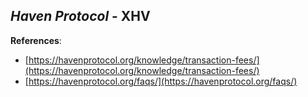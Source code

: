 
## *Haven Protocol* - XHV

**References**:
- [https://havenprotocol.org/knowledge/transaction-fees/](https://havenprotocol.org/knowledge/transaction-fees/)
- [https://havenprotocol.org/faqs/](https://havenprotocol.org/faqs/)
